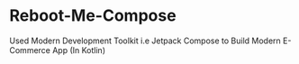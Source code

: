 # Reboot-Me-Compose
Used Modern Development Toolkit i.e Jetpack Compose to Build Modern E-Commerce App (In Kotlin)
